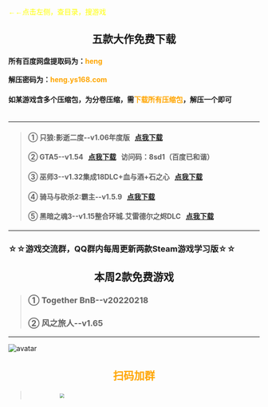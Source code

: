 <font face="黑体"><font color=yellow>←←点击左侧，查目录，搜游戏<br></font></font>

## <center>五款大作免费下载<center>

#### 所有百度网盘提取码为：<font color=orange>heng</font>   <br> <br>解压密码为：<font color=orange>heng.ys168.com</font>
#### 如某游戏含多个压缩包，为分卷压缩，需<font color=orange>下载所有压缩包</font>，解压一个即可<br><br>
------------------------------------------------------------------------------

>#### ① 只狼:影逝二度--v1.06年度版 &nbsp;&nbsp;<font color=chocolate>[点我下载](https://pan.baidu.com/s/1NabO2xGNDj88rNrIBwyfjw)</font>
>#### ② GTA5--v1.54 &nbsp;&nbsp;<font color=chocolate>[点我下载](https://cloud.189.cn/t/7vM7Nzb267z2)</font>   &nbsp;&nbsp;访问码：8sd1（百度已和谐）
>#### ③ 巫师3--v1.32集成18DLC+血与酒+石之心 &nbsp;&nbsp;<font color=chocolate>[点我下载](https://pan.baidu.com/s/1ya3PT-Z5RjpXSfSLHqkyVQ)</font>
>#### ④ 骑马与砍杀2:霸主--v1.5.9 &nbsp;&nbsp;<font color=chocolate>[点我下载](https://pan.baidu.com/s/1Q9yCP8dv0X2JinxwzP4LUA)</font>
>#### ⑤ 黑暗之魂3--v1.15整合环城.艾雷德尔之烬DLC &nbsp;&nbsp;<font color=chocolate>[点我下载](https://pan.baidu.com/s/1PQiBCmCbd6rwXuE3kcuh2w)</font>

-------------------------------------------------------------------------------

### ☆☆游戏交流群，QQ群内每周更新两款Steam游戏学习版☆☆
## **<center>本周2款免费游戏<center>**
>### ① Together BnB--v20220218
>### ② 风之旅人--v1.65

---

![avatar](/img/qwj.jpg)

## **<center><font color=orange>扫码加群</font><center>**

>&nbsp;&nbsp;&nbsp;&nbsp;&nbsp;&nbsp;&nbsp;&nbsp;&nbsp;&nbsp;&nbsp;&nbsp;&nbsp;&nbsp;&nbsp;&nbsp;<img src="/img/qqun.jpg" style="zoom:55%">